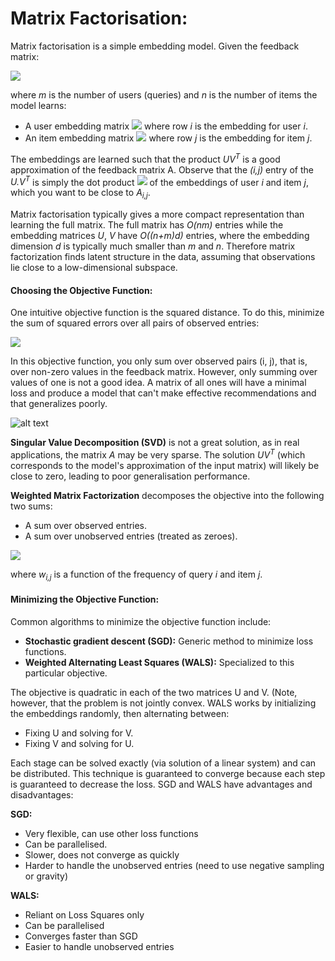 # Matrix Factorisation:  
Matrix factorisation is a simple embedding model. Given the feedback matrix:  

<img src="https://latex.codecogs.com/svg.latex?A%20%5Cin%20R%5E%7Bm%5Ctimes%20n%7D">  

where *m* is the number of users (queries) and *n* is the number of items the model learns:
* A user embedding matrix <img src="https://latex.codecogs.com/svg.latex?U%20%5Cin%20%5Cmathbb%7BR%7D%5E%7Bm%5Ctimes%20d%7D"> 
where row *i* is the embedding for user *i*.  
* An item embedding matrix <img src="https://latex.codecogs.com/svg.latex?V%20%5Cin%20%5Cmathbb%7BR%7D%5E%7Bn%5Ctimes%20d%7D"> 
where row *j* is the embedding for item *j*.  

The embeddings are learned such that the product *UV<sup>T</sup>* is a good approximation of the feedback matrix A. 
Observe that the *(i,j)* entry of the *U.V<sup>T</sup>* is simply the dot product <img src="https://latex.codecogs.com/svg.latex?%5Cleft%20%5Clangle%20U_%7Bi%7D%2C%20V_%7Bj%7D%20%5Cright%20%5Crangle"> 
of the embeddings of user *i* and item *j*, which you want to be close to *A<sub>i,j</sub>*.

Matrix factorisation typically gives a more compact representation than learning the full matrix. The full matrix has 
*O(nm)* entries while the embedding matrices *U*, *V* have *O((n+m)d)* entries, where the embedding dimension *d* is 
typically much smaller than *m* and *n*. Therefore matrix factorization finds latent structure in the data, assuming 
that observations lie close to a low-dimensional subspace.

#### Choosing the Objective Function:  
One intuitive objective function is the squared distance. To do this, minimize the sum of squared errors over all pairs 
of observed entries:

<img src="https://latex.codecogs.com/svg.latex?min_%7BU%5Cin%20%5Cmathbb%7BR%7D%5E%7Bm%5Ctimes%20d%7D%2C%20V%5Cin%20%5Cmathbb%7BR%7D%5E%7Bn%5Ctimes%20d%7D%7D%20%5Csum_%7B%28i%2Cj%29%5Cin%20obs%7D%5E%7B%7D%28A_%7Bij%7D-%5Cleft%20%5Clangle%20U_%7Bi%7D%2CV_%7Bj%7D%20%5Cright%20%5Crangle%29%5E%7B2%7D">  

In this objective function, you only sum over observed pairs (i, j), that is, over non-zero values in the feedback 
matrix. However, only summing over values of one is not a good idea. A matrix of all ones will have a minimal loss and 
produce a model that can't make effective recommendations and that generalizes poorly.  


![alt text](https://developers.google.com/machine-learning/recommendation/images/UnobservedEntries.svg
"CF")  

**Singular Value Decomposition (SVD)** is not a great solution, as in real applications, the matrix *A* may be very sparse.
The solution *UV<sup>T</sup>* (which corresponds to the model's approximation of the input matrix) will likely be close to zero, 
leading to poor generalisation performance.  

**Weighted Matrix Factorization** decomposes the objective into the following two sums:
* A sum over observed entries.
* A sum over unobserved entries (treated as zeroes).  

<img src="https://latex.codecogs.com/svg.latex?%5Csum_%7B%28i%2Cj%29%5Cin%20obs%7D%5E%7B%7Dw_%7Bi%2Cj%7D%28A_%7Bi%2Cj%7D-%5Cleft%20%5Clangle%20U_%7Bi%7D%2CV_%7Bj%7D%20%5Cright%20%5Crangle%29%5E%7B2%7D%20&plus;%20w_%7B0%7D%5Csum_%7B%28i%2Cj%29%5Cin%20obs%7D%5E%7B%7D%5Cleft%20%5Clangle%20U_%7Bi%7D%2CV_%7Bj%7D%20%5Cright%20%5Crangle%5E%7B2%7D">  

where *w<sub>i,j</sub>* is a function of the frequency of query *i* and item *j*.  

#### Minimizing the Objective Function:  
Common algorithms to minimize the objective function include:  
* **Stochastic gradient descent (SGD):** Generic method to minimize loss functions.
* **Weighted Alternating Least Squares (WALS):**  Specialized to this particular objective.

The objective is quadratic in each of the two matrices U and V. (Note, however, that the problem is not jointly convex. 
WALS works by initializing the embeddings randomly, then alternating between:
* Fixing U and solving for V.
* Fixing V and solving for U.  

Each stage can be solved exactly (via solution of a linear system) and can be distributed. This technique is guaranteed 
to converge because each step is guaranteed to decrease the loss. SGD and WALS have advantages and disadvantages:  

**SGD:**
* Very flexible, can use other loss functions
* Can be parallelised.
* Slower, does not converge as quickly
* Harder to handle the unobserved entries (need to use negative sampling or gravity)

**WALS:**
* Reliant on Loss Squares only
* Can be parallelised
* Converges faster than SGD
* Easier to handle unobserved entries
